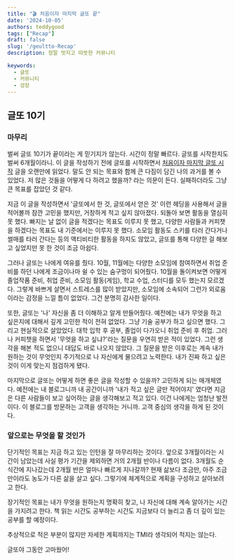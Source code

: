 ```yaml
---
title: "🎬 처음이자 마지막 글또 끝"
date: '2024-10-05'
authors: teddygood
tags: ["Recap"]
draft: false
slug: '/geultto-Recap'
description: 정말 멋지고 따뜻한 커뮤니티

keywords:
  - 글또
  - 커뮤니티
  - 성장
---
```


## 글또 10기

### 마무리

벌써 글또 10기가 끝이라는 게 믿기지가 않는다. 시간이 정말 빠르다. 글또를 시작한지도 벌써 6개월이라니. 이 글을 작성하기 전에 글또를 시작하면서 [처음이자 마지막 글또 시작](https://teddygood.github.io/blog/starting-geulddo) 글을 오랜만에 읽었다. 말도 안 되는 목표와 함께 큰 다짐이 담긴 나의 과거를 볼 수 있었다. 저 많은 것들을 어떻게 다 하려고 했을까? 라는 의문이 든다. 실패하더라도 그냥 큰 목표를 잡았던 것 같다.

지금 이 글을 작성하면서 '글또에서 한 것, 글또에서 얻은 것' 이런 헤딩을 사용해서 글을 적어볼까 잠깐 고민을 했지만, 거창하게 적고 싶지 않아졌다. 되돌아 보면 활동을 열심히 못 했다. 빠지는 날 없이 글을 적겠다는 목표도 이루지 못 했고, 다양한 사람들과 커피챗을 하겠다는 목표도 내 기준에서는 이루지 못 했다. 소모임 활동도 스키를 타러 간다거나 썰매를 타러 간다는 등의 액티비티한 활동을 하지도 않았고, 글또를 통해 다양한 걸 해보고 싶었지만 못 한 것이 조금 아쉽다.

그러나 글또는 나에게 여유를 줬다. 10월, 11월에는 다양한 소모임에 참여하면서 취업 준비를 하던 나에게 조금이나마 쉴 수 있는 숨구멍이 되어줬다. 10월을 돌이켜보면 어떻게 졸업작품 준비, 취업 준비, 소모임 활동(게임), 학교 수업, 스터디를 모두 했는지 모르겠다. 그렇게 바쁘게 살면서 스트레스를 많이 받았지만, 소모임에 소속되어 그런가 외로움이라는 감정을 느낄 틈이 없었다. 그건 분명히 감사한 일이다.

또한, 글또는 '나' 자신을 좀 더 이해하고 알게 만들어줬다. 예전에는 내가 무엇을 하고 싶은지에 대해서 깊게 고민한 적이 전혀 없었다. 그냥 기술 공부가 하고 싶으면 했다. 그리고 현실적으로 살았었다. 대학 입학 후 공부, 졸업이 다가오니 취업 준비 후 취업. 그러나 커피챗을 하면서 '무엇을 하고 싶냐?'라는 질문을 우연히 받은 적이 있었다. 그런 생각을 해본 적도 없으니 대답도 바로 나오지 않았다. 그 질문을 받은 이후로는 계속 내가 원하는 것이 무엇인지 주기적으로 나 자신에게 물으려고 노력한다. 내가 진짜 하고 싶은 것이 이게 맞는지 점검하게 됐다.

마지막으로 글또는 어떻게 하면 좋은 글을 작성할 수 있을까? 고민하게 되는 매개체였다. 예전에는 내 블로그니까 내 공간이니까 '내가 적고 싶은 글만 적어야지' 였다면 지금은 다른 사람들이 보고 싶어하는 글을 생각해보고 적고 있다. 이건 나에게는 엄청난 발전이다. 이 블로그를 방문하는 고객을 생각하는 거니까. 고객 중심의 생각을 하게 된 것이다.

### 앞으로는 무엇을 할 것인가

단기적인 목표는 지금 하고 있는 인턴을 잘 마무리하는 것이다. 앞으로 3개월이라는 시간이 남았는데 사실 평가 기간을 제외하면 거의 2개월 반이나 다름이 없다. 3개월도 순식간에 지나갔는데 2개월 반은 얼마나 빠르게 지나갈까? 현재 삶보다 조금만, 아주 조금만이라도 농도가 다른 삶을 살고 싶다. 그렇기에 체계적으로 계획을 구성하고 살아보려고 한다.

장기적인 목표는 내가 무엇을 원하는지 명확히 찾고, 나 자신에 대해 계속 알아가는 시간을 가지려고 한다. 책 읽는 시간도 공부하는 시간도 지금보다 더 늘리고 좀 더 깊이 있는 공부를 할 예정이다.

추상적으로 적은 부분이 많지만 자세한 계획까지는 TMI라 생각되어 적지는 않는다.

글또야 그동안 고마웠어!
